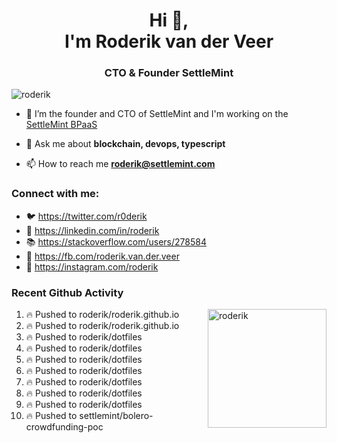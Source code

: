 <h1 align="center">Hi 👋,<br/> I'm Roderik van der Veer</h1>
<h3 align="center">CTO & Founder SettleMint</h3>

<p align="left"> <img src="https://komarev.com/ghpvc/?username=roderik" alt="roderik" /> </p>

- 🔭 I’m the founder and CTO of SettleMint and I'm working on the [SettleMint BPaaS](https://settlemint.com)

- 💬 Ask me about **blockchain, devops, typescript**

- 📫 How to reach me **roderik@settlemint.com**



### Connect with me:

- 🐦 https://twitter.com/r0derik
- 🏢 https://linkedin.com/in/roderik
- 📚 https://stackoverflow.com/users/278584
- 🙊 https://fb.com/roderik.van.der.veer
- 📸 https://instagram.com/roderik

### Recent Github Activity
<img src="https://github-readme-stats.vercel.app/api?username=roderik&show_icons=true&count_private=true" alt="roderik" align="right" height="190" />

<!--START_SECTION:activity-->
1. 🔥 Pushed to roderik/roderik.github.io
2. 🔥 Pushed to roderik/roderik.github.io
3. 🔥 Pushed to roderik/dotfiles
4. 🔥 Pushed to roderik/dotfiles
5. 🔥 Pushed to roderik/dotfiles
6. 🔥 Pushed to roderik/dotfiles
7. 🔥 Pushed to roderik/dotfiles
8. 🔥 Pushed to roderik/dotfiles
9. 🔥 Pushed to roderik/dotfiles
10. 🔥 Pushed to settlemint/bolero-crowdfunding-poc
<!--END_SECTION:activity-->